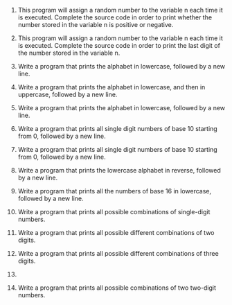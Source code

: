 1. This program will assign a random number to the variable n each time it is executed. Complete the source code in order to print whether the number stored in the variable n is positive or negative.
2. This program will assign a random number to the variable n each time it is executed. Complete the source code in order to print the last digit of the number stored in the variable n.
3. Write a program that prints the alphabet in lowercase, followed by a new line.
4. Write a program that prints the alphabet in lowercase, and then in uppercase, followed by a new line.
5. Write a program that prints the alphabet in lowercase, followed by a new line.
6. Write a program that prints all single digit numbers of base 10 starting from 0, followed by a new line.
7. Write a program that prints all single digit numbers of base 10 starting from 0, followed by a new line.

8. Write a program that prints the lowercase alphabet in reverse, followed by a new line.
9. Write a program that prints all the numbers of base 16 in lowercase, followed by a new line.
10. Write a program that prints all possible combinations of single-digit numbers.
11. Write a program that prints all possible different combinations of two digits.
12. Write a program that prints all possible different combinations of three digits.
13.
13. Write a program that prints all possible combinations of two two-digit numbers.

